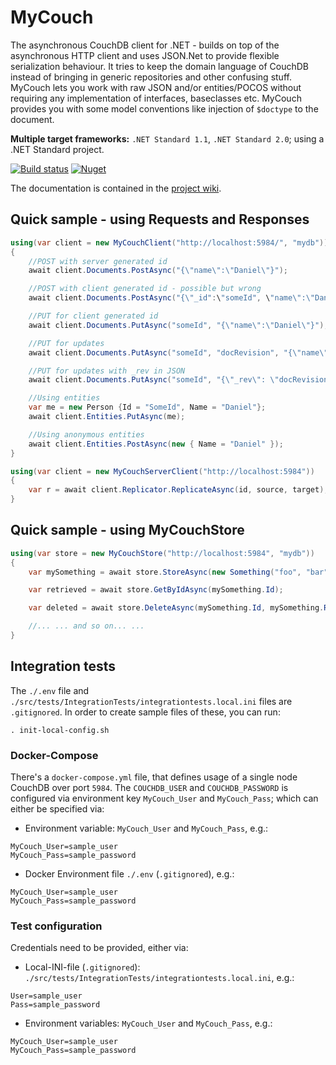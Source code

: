 # MyCouch #
The asynchronous CouchDB client for .NET - builds on top of the asynchronous HTTP client and uses JSON.Net to provide flexible serialization behaviour. It tries to keep the domain language of CouchDB instead of bringing in generic repositories and other confusing stuff. MyCouch lets you work with raw JSON and/or entities/POCOS without requiring any implementation of interfaces, baseclasses etc. MyCouch provides you with some model conventions like injection of `$doctype` to the document.

**Multiple target frameworks:** `.NET Standard 1.1`, `.NET Standard 2.0`; using a .NET Standard project.

[![Build status](https://dev.azure.com/danielwertheim/mycouch/_apis/build/status/mycouch-CI-Ubuntu)](https://dev.azure.com/danielwertheim/mycouch/_build/latest)
[![Nuget](https://img.shields.io/nuget/v/mycouch.svg)](https://www.nuget.org/packages/mycouch/)

The documentation is contained in the [project wiki](https://github.com/danielwertheim/mycouch/wiki).

## Quick sample - using Requests and Responses ##

```csharp
using(var client = new MyCouchClient("http://localhost:5984/", "mydb"))
{
    //POST with server generated id
    await client.Documents.PostAsync("{\"name\":\"Daniel\"}");

	//POST with client generated id - possible but wrong
    await client.Documents.PostAsync("{\"_id":\"someId", \"name\":\"Daniel\"}");

    //PUT for client generated id
    await client.Documents.PutAsync("someId", "{\"name\":\"Daniel\"}");

    //PUT for updates
    await client.Documents.PutAsync("someId", "docRevision", "{\"name\":\"Daniel Wertheim\"}");

	//PUT for updates with _rev in JSON
    await client.Documents.PutAsync("someId", "{\"_rev\": \"docRevision\", \"name\":\"Daniel Wertheim\"}");

    //Using entities
    var me = new Person {Id = "SomeId", Name = "Daniel"};
    await client.Entities.PutAsync(me);

    //Using anonymous entities
    await client.Entities.PostAsync(new { Name = "Daniel" });
}
```

```csharp
using(var client = new MyCouchServerClient("http://localhost:5984"))
{
    var r = await client.Replicator.ReplicateAsync(id, source, target);
}
```

## Quick sample - using MyCouchStore ##
```csharp
using(var store = new MyCouchStore("http://localhost:5984", "mydb"))
{
    var mySomething = await store.StoreAsync(new Something("foo", "bar", 42));

    var retrieved = await store.GetByIdAsync(mySomething.Id);

    var deleted = await store.DeleteAsync(mySomething.Id, mySomething.Rev);

    //... ... and so on... ...
}
```

## Integration tests
The `./.env` file and `./src/tests/IntegrationTests/integrationtests.local.ini` files are `.gitignored`. In order to create sample files of these, you can run:

```
. init-local-config.sh
```

### Docker-Compose
There's a `docker-compose.yml` file, that defines usage of a single node CouchDB over port `5984`. The `COUCHDB_USER` and `COUCHDB_PASSWORD` is configured via environment key `MyCouch_User` and `MyCouch_Pass`; which can either be specified via:

- Environment variable: `MyCouch_User` and `MyCouch_Pass`, e.g.:
```
MyCouch_User=sample_user
MyCouch_Pass=sample_password
```

- Docker Environment file `./.env` (`.gitignored`), e.g.:
```
MyCouch_User=sample_user
MyCouch_Pass=sample_password
```

### Test configuration
Credentials need to be provided, either via:

- Local-INI-file (`.gitignored`): `./src/tests/IntegrationTests/integrationtests.local.ini`, e.g.:
```
User=sample_user
Pass=sample_password
```

- Environment variables: `MyCouch_User` and `MyCouch_Pass`, e.g.:

```
MyCouch_User=sample_user
MyCouch_Pass=sample_password
```
